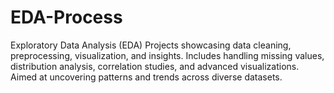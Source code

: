 # EDA-Process
Exploratory Data Analysis (EDA) Projects showcasing data cleaning, preprocessing, visualization, and insights. Includes handling missing values, distribution analysis, correlation studies, and advanced visualizations. Aimed at uncovering patterns and trends across diverse datasets.
